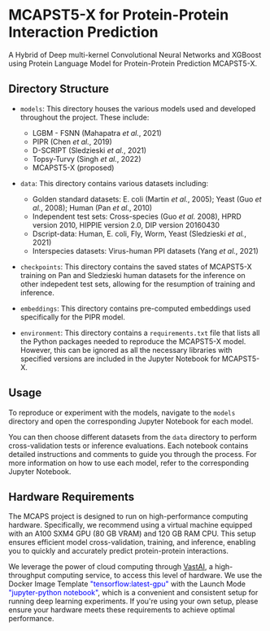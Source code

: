 # MCAPST5-X for Protein-Protein Interaction Prediction

A Hybrid of Deep multi-kernel Convolutional Neural Networks and XGBoost using Protein Language Model for Protein-Protein Prediction MCAPST5-X. 

## Directory Structure

- `models`: This directory houses the various models used and developed throughout the project. These include:
  - LGBM - FSNN (Mahapatra _et al._, 2021)
  - PIPR (Chen _et al._, 2019)
  - D-SCRIPT (Sledzieski _et al._, 2021)
  - Topsy-Turvy (Singh _et al._, 2022)
  - MCAPST5-X (proposed)

 
- `data`: This directory contains various datasets including:
  - Golden standard datasets: E. coli (Martin _et al._, 2005); Yeast (Guo _et al._, 2008); Human (Pan _et al_., 2010)
  - Independent test sets: Cross-species (Guo _et al._ 2008), HPRD version 2010, HIPPIE version 2.0, DIP version 20160430
  - Dscript-data: Human, E. coli, Fly, Worm, Yeast (Sledzieski _et al._, 2021)
  - Interspecies datasets: Virus-human PPI datasets (Yang _et al._, 2021)

- `checkpoints`: This directory contains the saved states of MCAPST5-X training on Pan and Sledzieski human datasets for the inference on other indepedent test sets, allowing for the resumption of training and inference.

- `embeddings`: This directory contains pre-computed embeddings used specifically for the PIPR model.

- `environment`: This directory contains a `requirements.txt` file that lists all the Python packages needed to reproduce the MCAPST5-X model. However, this can be ignored as all the necessary libraries with specified versions are included in the Jupyter Notebook for MCAPST5-X.

## Usage

To reproduce or experiment with the models, navigate to the `models` directory and open the corresponding Jupyter Notebook for each model. 

You can then choose different datasets from the `data` directory to perform cross-validation tests or inference evaluations. Each notebook contains detailed instructions and comments to guide you through the process. For more information on how to use each model, refer to the corresponding Jupyter Notebook.


## Hardware Requirements

The MCAPS project is designed to run on high-performance computing hardware. Specifically, we recommend using a virtual machine equipped with an A100 SXM4 GPU (80 GB VRAM) and 120 GB RAM CPU. This setup ensures efficient model cross-validation, training, and inference, enabling you to quickly and accurately predict protein-protein interactions.

We leverage the power of cloud computing through [VastAI](https://vast.ai/), a high-throughput computing service, to access this level of hardware. We use the Docker Image Template <span style="color:blue">"tensorflow:latest-gpu"</span> with the Launch Mode <span style="color:blue">"jupyter-python notebook"</span>, which is a convenient and consistent setup for running deep learning experiments.  If you're using your own setup, please ensure your hardware meets these requirements to achieve optimal performance.
